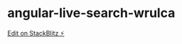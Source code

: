 # angular-live-search-wrulca

[Edit on StackBlitz ⚡️](https://stackblitz.com/edit/angular-live-search-wrulca)